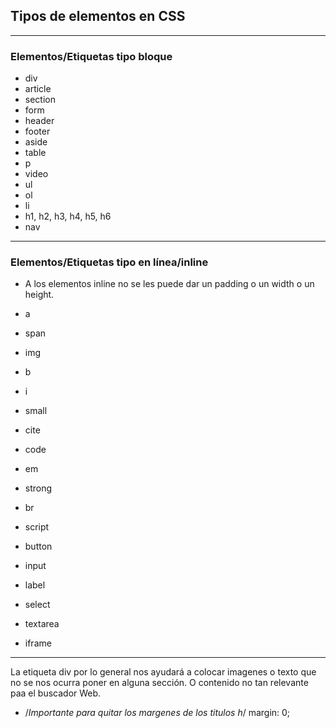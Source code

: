 ## Tipos de elementos en CSS

---

### Elementos/Etiquetas tipo bloque

- div
- article
- section
- form
- header
- footer
- aside
- table
- p
- video
- ul
- ol
- li
- h1, h2, h3, h4, h5, h6
- nav

---

### Elementos/Etiquetas tipo en línea/inline
- A los elementos inline no se les puede dar un padding o un width o un height.

- a
- span
- img
- b
- i
- small
- cite
- code
- em
- strong
- br
- script
- button
- input
- label
- select
- textarea
- iframe

---
La etiqueta div por lo general nos ayudará a colocar imagenes o texto que no se nos ocurra poner en alguna sección.
O contenido no tan relevante paa el buscador Web.

- /*Importante para quitar los margenes
	de los titulos h*/
	margin: 0;